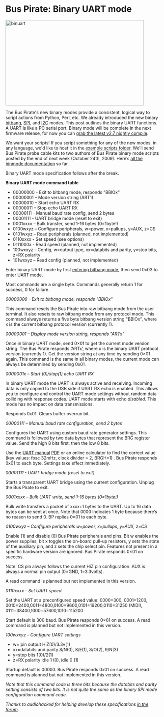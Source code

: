 <h1>Bus Pirate: Binary UART mode</h1>

<p><img src='http://wherelabs.files.wordpress.com/2009/10/binuart.png?w=450&#038;h=278' alt='binuart' height='278' width='450' title='binuart' /></p>
<p>The Bus Pirate's new binary modes provide a consistent, logical way to script actions from Python, Perl, etc. We already introduced the new binary <a href='http://dangerousprototypes.com/2009/10/09/bus-pirate-raw-bitbang-mode/'>bitbang</a>, <a href='http://dangerousprototypes.com/2009/10/08/bus-pirate-raw-spi-mode/'>SPI</a>, and <a href='http://dangerousprototypes.com/2009/10/14/bus-pirate-binary-i2c-mode/'>I2C</a> modes. This post outlines the binary UART functions. A UART is like a PC serial port. Binary mode will be complete in the next firmware release, for now you can <a href='http://code.google.com/p/the-bus-pirate/source/browse/#svn/trunk/firmware/v2-nightly'>grab the latest v2.7 nightly compile</a>.</p>

<p>We want your scripts! If you script something for any of the new modes, in any language, we'd like to host it in the <a href='http://code.google.com/p/the-bus-pirate/source/browse/#svn/trunk/scripts'>example scripts folder</a>. We'll send Bus Pirate probe cable kits to two authors of  Bus Pirate binary mode scripts posted by the end of next week (October 24th, 2009). Here’s <a href='http://dangerousprototypes.com/category/binmode/'>all the binmode documentation</a> so far.</p>
<p>Binary UART mode specification follows after the break.</p>
<p><span></span><strong>Binary UART mode command table</strong></p>
<ul>
<li>00000000 - Exit to bitbang mode, responds "BBIOx"</li>

<li>00000001 – Mode version string (ART1)</li>
<li>00000010 – Start echo UART RX</li>
<li>00000011 – Stop echo UART RX</li>
<li>00000111 - Manual baud rate config, send 2 bytes</li>
<li>00001111 - UART bridge mode (reset to exit)</li>
<li>0001xxxx – Bulk transfer, send 1-16 bytes (0=1byte!)</li>
<li>0100wxyz – Configure peripherals, w=power, x=pullups, y=AUX, z=CS</li>

<li>0101wxyz – Read peripherals (planned, not implemented)</li>
<li>0110xxxx - Set speed (see options)</li>
<li>0111000x - Read speed (planned, not implemented)</li>
<li>100wxxyz – Config, w=output type, xx=databits and parity, y=stop bits, z=RX polarity</li>
<li>101wxxyz – Read config (planned, not implemented)</li>
</ul>
<p>Enter binary UART mode by first <a href='http://dangerousprototypes.com/2009/10/09/bus-pirate-raw-bitbang-mode/'>entering bitbang mode</a>, then send 0x03 to enter UART mode.</p>

<p>Most commands are a single byte. Commands generally return 1 for success, 0 for failure.</p>
<p><em>00000000 - Exit to bitbang mode, responds "BBIOx"</em></p>
<p>This command resets the Bus Pirate into raw bitbang mode from the user terminal. It also resets to raw bitbang mode from  any  protocol mode. This command always returns a five byte bitbang version string "BBIOx", where x is the current bitbang protocol version (currently 1).</p>
<p><em>00000001 – Display mode version string, responds "ARTx"</em></p>
<p>Once in binary UART mode, send 0×01 to get the current mode version string.  The Bus Pirate responds ‘ARTx’, where x is the binary UART protocol version (currently 1). Get the version string at any time by sending 0×01 again. This command is the same in all binary modes, the current mode can always be determined by sending 0x01.</p>

<p><em>0000001x – Start (0)/stop(1) echo UART RX</em></p>
<p>In binary UART mode the UART is always active and receiving. Incoming data is only copied to the USB side if UART RX echo is enabled. This allows you to configure and control the UART mode settings without  random data colliding with response codes. UART mode starts with echo <em>disabled</em>. This mode has no impact on data transmissions.</p>
<p>Responds 0x01. Clears buffer overrun bit.</p>
<p><em>00000111 – Manual baud rate configuration, send 2 bytes</em></p>
<p>Configures the UART using custom baud rate generator settings. This command is followed by two data bytes that represent the BRG register value. Send the high 8 bits first, then the low 8 bits.</p>
<p>Use the <a href='http://ww1.microchip.com/downloads/en/DeviceDoc/39708B.pdf'>UART manual</a> <a href='PDF.md'>PDF</a> or an online calculator to find the correct value (key values: fosc 32mHz, clock divider = 2, BRGH=1) . Bus Pirate responds 0x01 to each byte. Settings take effect immediately.</p>

<p><em>00001111 - UART bridge mode (reset to exit)</em></p>
<p>Starts a transparent UART bridge using the current configuration. Unplug the Bus Pirate to exit.</p>
<p><em>0001xxxx – Bulk UART write, send 1-16 bytes (0=1byte!)</em></p>
<p>Bulk write transfers a packet of  xxxx+1 bytes to the UART. Up to 16 data bytes can be sent at once. Note that 0000 indicates 1 byte because there’s no reason to send 0. BP replies 0×01 to each byte.</p>
<p><em>0100wxyz – Configure peripherals w=power, x=pullups, y=AUX, z=CS</em></p>
<p>Enable (1) and disable (0) Bus Pirate peripherals and pins. Bit w enables the power supplies, bit x toggles the on-board pull-up resistors, y sets the state of the auxiliary pin, and z sets the chip select pin. Features not present in a specific hardware version are ignored. Bus Pirate responds 0×01 on success.</p>
<p>Note: CS pin always follows the current HiZ pin configuration. AUX is always a normal pin output (0=GND, 1=3.3volts).</p>
<p>A read command is planned but not implemented in this version.</p>

<p><em>0110xxxx - Set UART speed</em></p>
<p>Set the UART at a preconfigured speed value: 0000=300, 0001=1200, 0010=2400,0011=4800,0100=9600,0101=19200,0110=31250 (MIDI), 0111=38400,1000=57600,1010=115200</p>
<p>Start default is 300 baud. Bus Pirate responds 0×01 on success. A read command is planned but not implemented in this version.</p>
<p><em>100wxxyz – Configure UART settings</em></p>
<ul>
<li>w= pin output HiZ(0)/3.3v(1)</li>
<li>xx=databits and parity  8/N(0), 8/E(1), 8/O(2), 9/N(3)</li>
<li>y=stop bits 1(0)/2(1)</li>

<li>z=RX polarity idle 1 (0), idle 0 (1)</li>
</ul>
<p>Startup default is 00000. Bus Pirate responds 0x01 on success. A read command is planned but not implemented in this version.</p>
<p><em>Note that this command code is three bits because the databits and parity setting consists of two bits. It is not quite the same as the binary SPI mode configuration command code.</em></p>
<p><em>Thanks to audiohacked for helping develop these specifications <a href='http://whereisian.com/forum/index.php?topic=104.msg670#msg670'>in the forum</a>.<br />
</em></p>